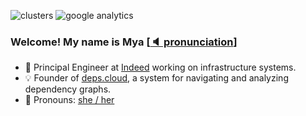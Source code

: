 ![clusters](https://github.com/mjpitz/mjpitz/raw/main/pis.jpeg)
![google analytics](https://www.google-analytics.com/collect?v=1&tid=UA-172921913-1&cid=555&t=pageview&ec=repo&ea=open&dp=%2F&dt=%2F)

### Welcome! My name is Mya [[🔈 pronunciation]]

* 🏢 Principal Engineer at [Indeed] working on infrastructure systems.
* 💡 Founder of [deps.cloud], a system for navigating and analyzing dependency graphs.
* 📛 Pronouns: [she / her]

[🔈 pronunciation]: https://www.google.com/search?q=pronunciation+maya

[Indeed]: https://github.com/indeedeng
[deps.cloud]: https://github.com/depscloud
[she / her]: https://pronoun.is/she

[emojis]: https://emojipedia.org/
